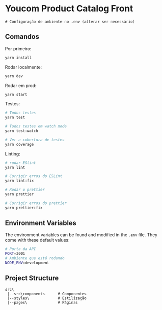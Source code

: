 # Youcom Product Catalog Front

```
# Configuração de ambiente no .env (alterar ser necessário)
```

## Comandos

Por primeiro:

```bash
yarn install
```


Rodar localmente:

```bash
yarn dev
```

Rodar em prod:

```bash
yarn start
```

Testes:

```bash
# Todos testes
yarn test

# Todos testes em watch mode
yarn test:watch

# Ver a cobertura de testes
yarn coverage
```

Linting:

```bash
# rodar ESlint
yarn lint

# Corrigir erros do ESLint
yarn lint:fix

# Rodar o prettier
yarn prettier

# Corrigir erros do prettier
yarn prettier:fix
```

## Environment Variables

The environment variables can be found and modified in the `.env` file. They come with these default values:

```bash
# Porta da API
PORT=3001
# Ambiente que está rodando
NODE_ENV=development
```

## Project Structure

```
src\
 |--src\components      # Componentes
 |--styles\             # Estilização
 |--pages\              # Páginas
```